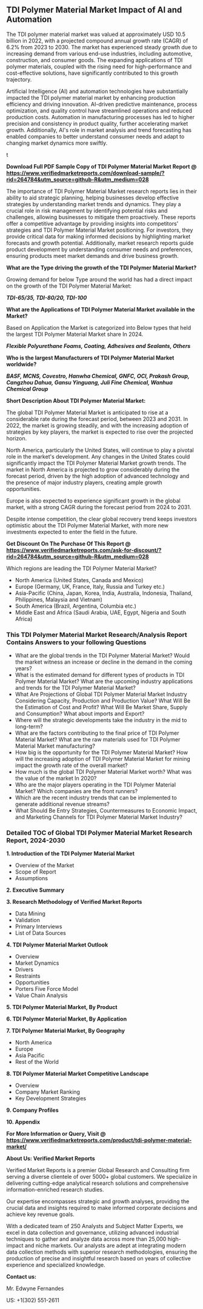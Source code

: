 <h2>TDI Polymer Material Market Impact of AI and Automation</h2><p>The TDI polymer material market was valued at approximately USD 10.5 billion in 2022, with a projected compound annual growth rate (CAGR) of 6.2% from 2023 to 2030. The market has experienced steady growth due to increasing demand from various end-use industries, including automotive, construction, and consumer goods. The expanding applications of TDI polymer materials, coupled with the rising need for high-performance and cost-effective solutions, have significantly contributed to this growth trajectory.</p><p>Artificial Intelligence (AI) and automation technologies have substantially impacted the TDI polymer material market by enhancing production efficiency and driving innovation. AI-driven predictive maintenance, process optimization, and quality control have streamlined operations and reduced production costs. Automation in manufacturing processes has led to higher precision and consistency in product quality, further accelerating market growth. Additionally, AI's role in market analysis and trend forecasting has enabled companies to better understand consumer needs and adapt to changing market dynamics more swiftly.</p>t</p><p id="" class=""><strong>Download Full PDF Sample Copy of TDI Polymer Material Market Report @ <a href="https://www.verifiedmarketreports.com/download-sample/?rid=264784&utm_source=github-R&utm_medium=028" target="_blank">https://www.verifiedmarketreports.com/download-sample/?rid=264784&utm_source=github-R&utm_medium=028</a></strong></p><p>The importance of&nbsp;TDI Polymer Material Market research reports lies in their ability to aid strategic planning, helping businesses develop effective strategies by understanding market trends and dynamics. They play a crucial role in risk management by identifying potential risks and challenges, allowing businesses to mitigate them proactively. These reports offer a competitive advantage by providing insights into competitors' strategies and TDI Polymer Material Market positioning. For investors, they provide critical data for making informed decisions by highlighting market forecasts and growth potential. Additionally, market research reports guide product development by understanding consumer needs and preferences, ensuring products meet market demands and drive business growth.</p><p><strong>What are the&nbsp;Type driving the growth of the TDI Polymer Material Market?</strong></p><p id="" class="">Growing demand for below Type around the world has had a direct impact on the growth of the TDI Polymer Material Market:</p><em><strong>TDI-65/35, TDI-80/20, TDI-100</strong></em></p><strong>What are the&nbsp;Applications&nbsp;of TDI Polymer Material Market available in the Market?</strong></p><p id="" class="">Based on Application the Market is categorized into Below types that held the largest TDI Polymer Material Market share In 2024.</p><em><strong>Flexible Polyurethane Foams, Coating, Adhesives and Sealants, Others</strong></em></p><strong>Who is the largest Manufacturers of TDI Polymer Material Market worldwide?</strong></p><p><em><strong>BASF, MCNS, Covestro, Hanwha Chemical, GNFC, OCI, Prakash Group, Cangzhou Dahua, Gansu Yinguang, Juli Fine Chemical, Wanhua Chemical Group</strong></em></p><p id="" class=""><strong>Short Description About TDI Polymer Material Market:</strong></p><p>The global TDI Polymer Material Market is anticipated to rise at a considerable rate during the forecast period, between 2023 and 2031. In 2022, the market is growing steadily, and with the increasing adoption of strategies by key players, the market is expected to rise over the projected horizon.</p><p>North America, particularly the United States, will continue to play a pivotal role in the market's development. Any changes in the United States could significantly impact the TDI Polymer Material Market growth trends. The market in North America is projected to grow considerably during the forecast period, driven by the high adoption of advanced technology and the presence of major industry players, creating ample growth opportunities.</p><p>Europe is also expected to experience significant growth in the global market, with a strong CAGR during the forecast period from 2024 to 2031.</p><p>Despite intense competition, the clear global recovery trend keeps investors optimistic about the TDI Polymer Material Market, with more new investments expected to enter the field in the future.</p><p id="" class=""><strong>Get Discount On The Purchase Of This Report @ <a href="https://www.verifiedmarketreports.com/ask-for-discount/?rid=264784&utm_source=github-R&utm_medium=028" target="_blank">https://www.verifiedmarketreports.com/ask-for-discount/?rid=264784&utm_source=github-R&utm_medium=028</a></strong></p>Which regions are leading the TDI Polymer Material Market?</p><ul><li>North America (United States, Canada and Mexico)</li><li>Europe (Germany, UK, France, Italy, Russia and Turkey etc.)</li><li>Asia-Pacific (China, Japan, Korea, India, Australia, Indonesia, Thailand, Philippines, Malaysia and Vietnam)</li><li>South America (Brazil, Argentina, Columbia etc.)</li><li>Middle East and Africa (Saudi Arabia, UAE, Egypt, Nigeria and South Africa)</li></ul><h3 id="" class="">This TDI Polymer Material Market Research/Analysis Report Contains Answers to your following Questions</h3><ul><li>What are the global trends in the TDI Polymer Material Market? Would the market witness an increase or decline in the demand in the coming years?</li><li>What is the estimated demand for different types of products in TDI Polymer Material Market? What are the upcoming industry applications and trends for the TDI Polymer Material Market?</li><li>What Are Projections of Global TDI Polymer Material Market Industry Considering Capacity, Production and Production Value? What Will Be the Estimation of Cost and Profit? What Will Be Market Share, Supply and Consumption? What about imports and Export?</li><li>Where will the strategic developments take the industry in the mid to long-term?</li><li>What are the factors contributing to the final price of TDI Polymer Material Market? What are the raw materials used for TDI Polymer Material Market manufacturing?</li><li>How big is the opportunity for the TDI Polymer Material Market? How will the increasing adoption of TDI Polymer Material Market for mining impact the growth rate of the overall market?</li><li>How much is the global TDI Polymer Material Market worth? What was the value of the market In 2020?</li><li>Who are the major players operating in the TDI Polymer Material Market? Which companies are the front runners?</li><li>Which are the recent industry trends that can be implemented to generate additional revenue streams?</li><li>What Should Be Entry Strategies, Countermeasures to Economic Impact, and Marketing Channels for TDI Polymer Material Market Industry?</li></ul><h3 id="" class="">Detailed TOC of Global TDI Polymer Material Market Research Report, 2024-2030</h3><p id="" class=""><strong>1. Introduction of the TDI Polymer Material Market</strong></p><ul><li>Overview of the Market</li><li>Scope of Report</li><li>Assumptions</li></ul><p id="" class=""><strong>2. Executive Summary</strong></p><p id="" class=""><strong>3. Research Methodology of Verified Market Reports</strong></p><ul><li>Data Mining</li><li>Validation</li><li>Primary Interviews</li><li>List of Data Sources</li></ul><p id="" class=""><strong>4. TDI Polymer Material Market Outlook</strong></p><ul><li>Overview</li><li>Market Dynamics</li><li>Drivers</li><li>Restraints</li><li>Opportunities</li><li>Porters Five Force Model</li><li>Value Chain Analysis</li></ul><p id="" class=""><strong>5. TDI Polymer Material Market, By Product</strong></p><p id="" class=""><strong>6. TDI Polymer Material Market, By Application</strong></p><p id="" class=""><strong>7. TDI Polymer Material Market, By Geography</strong></p><ul><li>North America</li><li>Europe</li><li>Asia Pacific</li><li>Rest of the World</li></ul><p id="" class=""><strong>8. TDI Polymer Material Market Competitive Landscape</strong></p><ul><li>Overview</li><li>Company Market Ranking</li><li>Key Development Strategies</li></ul><p id="" class=""><strong>9. Company Profiles</strong></p><p id="" class=""><strong>10. Appendix</strong></p><p id="" class=""><strong>For More Information or Query, Visit @ <a href="https://www.verifiedmarketreports.com/product/tdi-polymer-material-market/" target="_blank">https://www.verifiedmarketreports.com/product/tdi-polymer-material-market/</a></strong></p><p id="" class=""><strong>About Us: Verified Market Reports</strong></p><p id="" class="">Verified Market Reports is a premier Global Research and Consulting firm serving a diverse clientele of over 5000+ global customers. We specialize in delivering cutting-edge analytical research solutions and comprehensive information-enriched research studies.</p><p id="" class="">Our expertise encompasses strategic and growth analyses, providing the crucial data and insights required to make informed corporate decisions and achieve key revenue goals.</p><p id="" class="">With a dedicated team of 250 Analysts and Subject Matter Experts, we excel in data collection and governance, utilizing advanced industrial techniques to gather and analyze data across more than 25,000 high-impact and niche markets. Our analysts are adept at integrating modern data collection methods with superior research methodologies, ensuring the production of precise and insightful research based on years of collective experience and specialized knowledge.</p><p id="" class=""><strong>Contact us:</strong></p><p id="" class="">Mr. Edwyne Fernandes</p><p id="" class="">US: +1(302) 551-2611</p>